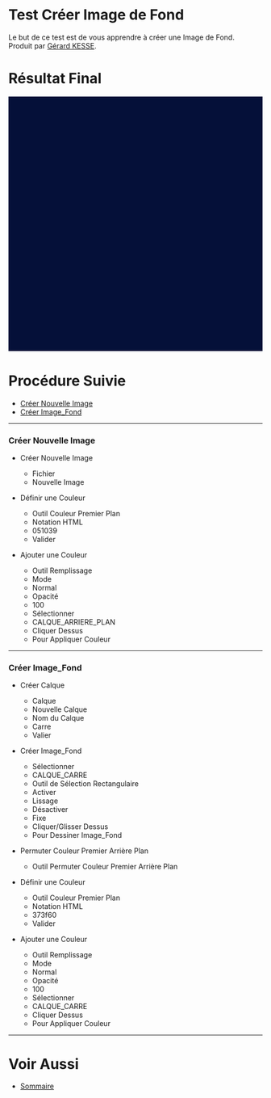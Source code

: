 # Test Créer Image de Fond 

Le but de ce test est de vous apprendre à créer une Image de Fond.  
Produit par 
[Gérard KESSE](https://github.com/gkesse/ "https://github.com/gkesse").

# Résultat Final

![Image_Fond.png](https://raw.githubusercontent.com/gkesse/ReadyGimp/master/Forme_Geometrique/Image_Fond.png)

# Procédure Suivie

* [Créer Nouvelle Image](#créer-nouvelle-image "Créer Nouvelle Image") 
* [Créer Image_Fond](#créer-Image_Fond "Créer Image_Fond") 
---
### Créer Nouvelle Image

* Créer Nouvelle Image
    * Fichier
    * Nouvelle Image

* Définir une Couleur
    * Outil Couleur Premier Plan
    * Notation HTML
    * 051039
    * Valider

* Ajouter une Couleur
    * Outil Remplissage
    * Mode
    * Normal
    * Opacité
    * 100
    * Sélectionner
    * CALQUE_ARRIERE_PLAN
    * Cliquer Dessus
    * Pour Appliquer Couleur
---
### Créer Image_Fond

* Créer Calque
    * Calque
    * Nouvelle Calque
    * Nom du Calque
    * Carre
    * Valier

* Créer Image_Fond
    * Sélectionner
    * CALQUE_CARRE
    * Outil de Sélection Rectangulaire
    * Activer
    * Lissage
    * Désactiver
    * Fixe
    * Cliquer/Glisser Dessus
    * Pour Dessiner Image_Fond

* Permuter Couleur Premier Arrière Plan
    * Outil Permuter Couleur Premier Arrière Plan

* Définir une Couleur
    * Outil Couleur Premier Plan
    * Notation HTML
    * 373f60
    * Valider

* Ajouter une Couleur
    * Outil Remplissage
    * Mode
    * Normal
    * Opacité
    * 100
    * Sélectionner
    * CALQUE_CARRE
    * Cliquer Dessus
    * Pour Appliquer Couleur
---
# Voir Aussi

* [Sommaire](https://github.com/gkesse/ReadyGimp/ "Sommaire")
